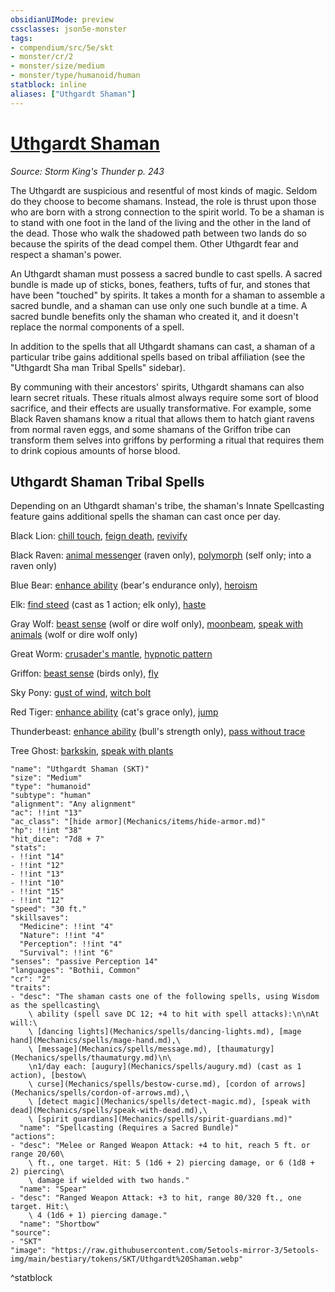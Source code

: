 ```yaml
---
obsidianUIMode: preview
cssclasses: json5e-monster
tags:
- compendium/src/5e/skt
- monster/cr/2
- monster/size/medium
- monster/type/humanoid/human
statblock: inline
aliases: ["Uthgardt Shaman"]
---
```

# [Uthgardt Shaman](Mechanics\bestiary\humanoid/uthgardt-shaman-skt.md)
*Source: Storm King's Thunder p. 243*  

The Uthgardt are suspicious and resentful of most kinds of magic. Seldom do they choose to become shamans. Instead, the role is thrust upon those who are born with a strong connection to the spirit world. To be a shaman is to stand with one foot in the land of the living and the other in the land of the dead. Those who walk the shadowed path between two lands do so because the spirits of the dead compel them. Other Uthgardt fear and respect a shaman's power.

An Uthgardt shaman must possess a sacred bundle to cast spells. A sacred bundle is made up of sticks, bones, feathers, tufts of fur, and stones that have been "touched" by spirits. It takes a month for a shaman to assemble a sacred bundle, and a shaman can use only one such bundle at a time. A sacred bundle benefits only the shaman who created it, and it doesn't replace the normal components of a spell.

In addition to the spells that all Uthgardt shamans can cast, a shaman of a particular tribe gains additional spells based on tribal affiliation (see the "Uthgardt Sha man Tribal Spells" sidebar).

By communing with their ancestors' spirits, Uthgardt shamans can also learn secret rituals. These rituals almost always require some sort of blood sacrifice, and their effects are usually transformative. For example, some Black Raven shamans know a ritual that allows them to hatch giant ravens from normal raven eggs, and some shamans of the Griffon tribe can transform them selves into griffons by performing a ritual that requires them to drink copious amounts of horse blood.

## Uthgardt Shaman Tribal Spells

Depending on an Uthgardt shaman's tribe, the shaman's Innate Spellcasting feature gains additional spells the shaman can cast once per day.

Black Lion: [chill touch](Mechanics/spells/chill-touch.md), [feign death](Mechanics/spells/feign-death.md), [revivify](Mechanics/spells/revivify.md)

Black Raven: [animal messenger](Mechanics/spells/animal-messenger.md) (raven only), [polymorph](Mechanics/spells/polymorph.md) (self only; into a raven only)

Blue Bear: [enhance ability](Mechanics/spells/enhance-ability.md) (bear's endurance only), [heroism](Mechanics/spells/heroism.md)

Elk: [find steed](Mechanics/spells/find-steed.md) (cast as 1 action; elk only), [haste](Mechanics/spells/haste.md)

Gray Wolf: [beast sense](Mechanics/spells/beast-sense.md) (wolf or dire wolf only), [moonbeam](Mechanics/spells/moonbeam.md), [speak with animals](Mechanics/spells/speak-with-animals.md) (wolf or dire wolf only)

Great Worm: [crusader's mantle](Mechanics/spells/crusaders-mantle.md), [hypnotic pattern](Mechanics/spells/hypnotic-pattern.md)

Griffon: [beast sense](Mechanics/spells/beast-sense.md) (birds only), [fly](Mechanics/spells/fly.md)

Sky Pony: [gust of wind](Mechanics/spells/gust-of-wind.md), [witch bolt](Mechanics/spells/witch-bolt.md)

Red Tiger: [enhance ability](Mechanics/spells/enhance-ability.md) (cat's grace only), [jump](Mechanics/spells/jump.md)

Thunderbeast: [enhance ability](Mechanics/spells/enhance-ability.md) (bull's strength only), [pass without trace](Mechanics/spells/pass-without-trace.md)

Tree Ghost: [barkskin](Mechanics/spells/barkskin.md), [speak with plants](Mechanics/spells/speak-with-plants.md)

```statblock
"name": "Uthgardt Shaman (SKT)"
"size": "Medium"
"type": "humanoid"
"subtype": "human"
"alignment": "Any alignment"
"ac": !!int "13"
"ac_class": "[hide armor](Mechanics/items/hide-armor.md)"
"hp": !!int "38"
"hit_dice": "7d8 + 7"
"stats":
- !!int "14"
- !!int "12"
- !!int "13"
- !!int "10"
- !!int "15"
- !!int "12"
"speed": "30 ft."
"skillsaves":
  "Medicine": !!int "4"
  "Nature": !!int "4"
  "Perception": !!int "4"
  "Survival": !!int "6"
"senses": "passive Perception 14"
"languages": "Bothii, Common"
"cr": "2"
"traits":
- "desc": "The shaman casts one of the following spells, using Wisdom as the spellcasting\
    \ ability (spell save DC 12; +4 to hit with spell attacks):\n\nAt will:\
    \ [dancing lights](Mechanics/spells/dancing-lights.md), [mage hand](Mechanics/spells/mage-hand.md),\
    \ [message](Mechanics/spells/message.md), [thaumaturgy](Mechanics/spells/thaumaturgy.md)\n\
    \n1/day each: [augury](Mechanics/spells/augury.md) (cast as 1 action), [bestow\
    \ curse](Mechanics/spells/bestow-curse.md), [cordon of arrows](Mechanics/spells/cordon-of-arrows.md),\
    \ [detect magic](Mechanics/spells/detect-magic.md), [speak with dead](Mechanics/spells/speak-with-dead.md),\
    \ [spirit guardians](Mechanics/spells/spirit-guardians.md)"
  "name": "Spellcasting (Requires a Sacred Bundle)"
"actions":
- "desc": "Melee or Ranged Weapon Attack: +4 to hit, reach 5 ft. or range 20/60\
    \ ft., one target. Hit: 5 (1d6 + 2) piercing damage, or 6 (1d8 + 2) piercing\
    \ damage if wielded with two hands."
  "name": "Spear"
- "desc": "Ranged Weapon Attack: +3 to hit, range 80/320 ft., one target. Hit:\
    \ 4 (1d6 + 1) piercing damage."
  "name": "Shortbow"
"source":
- "SKT"
"image": "https://raw.githubusercontent.com/5etools-mirror-3/5etools-img/main/bestiary/tokens/SKT/Uthgardt%20Shaman.webp"
```
^statblock